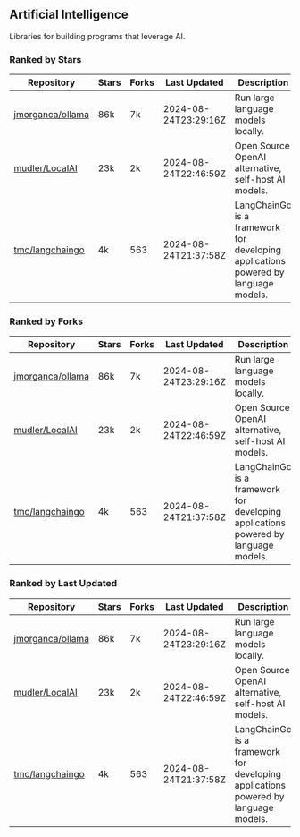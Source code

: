 ## Artificial Intelligence

Libraries for building programs that leverage AI.

### Ranked by Stars

| Repository | Stars | Forks | Last Updated | Description | 
|------------|-------|-------|--------------|-------------|
| [jmorganca/ollama](https://github.com/jmorganca/ollama) | 86k | 7k | 2024-08-24T23:29:16Z |  Run large language models locally. |
| [mudler/LocalAI](https://github.com/mudler/LocalAI) | 23k | 2k | 2024-08-24T22:46:59Z |  Open Source OpenAI alternative, self-host AI models. |
| [tmc/langchaingo](https://github.com/tmc/langchaingo) | 4k | 563 | 2024-08-24T21:37:58Z |  LangChainGo is a framework for developing applications powered by language models. |

### Ranked by Forks

| Repository | Stars | Forks | Last Updated | Description | 
|------------|-------|-------|--------------|-------------|
| [jmorganca/ollama](https://github.com/jmorganca/ollama) | 86k | 7k | 2024-08-24T23:29:16Z |  Run large language models locally. |
| [mudler/LocalAI](https://github.com/mudler/LocalAI) | 23k | 2k | 2024-08-24T22:46:59Z |  Open Source OpenAI alternative, self-host AI models. |
| [tmc/langchaingo](https://github.com/tmc/langchaingo) | 4k | 563 | 2024-08-24T21:37:58Z |  LangChainGo is a framework for developing applications powered by language models. |

### Ranked by Last Updated

| Repository | Stars | Forks | Last Updated | Description | 
|------------|-------|-------|--------------|-------------|
| [jmorganca/ollama](https://github.com/jmorganca/ollama) | 86k | 7k | 2024-08-24T23:29:16Z |  Run large language models locally. |
| [mudler/LocalAI](https://github.com/mudler/LocalAI) | 23k | 2k | 2024-08-24T22:46:59Z |  Open Source OpenAI alternative, self-host AI models. |
| [tmc/langchaingo](https://github.com/tmc/langchaingo) | 4k | 563 | 2024-08-24T21:37:58Z |  LangChainGo is a framework for developing applications powered by language models. |

